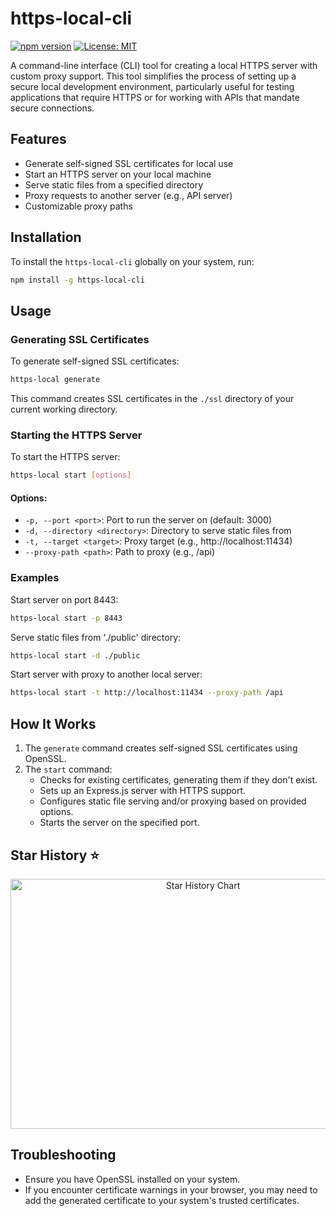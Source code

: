 <h1 text-align="center">https-local-cli</h1>

[![npm version](https://badge.fury.io/js/https-local-cli.svg)](https://badge.fury.io/js/tinny-tool/https-local-cli)
[![License: MIT](https://img.shields.io/badge/License-MIT-yellow.svg)](https://opensource.org/licenses/MIT)

A command-line interface (CLI) tool for creating a local HTTPS server with custom proxy support. This tool simplifies the process of setting up a secure local development environment, particularly useful for testing applications that require HTTPS or for working with APIs that mandate secure connections.

## Features

- Generate self-signed SSL certificates for local use
- Start an HTTPS server on your local machine
- Serve static files from a specified directory
- Proxy requests to another server (e.g., API server)
- Customizable proxy paths

## Installation

To install the `https-local-cli` globally on your system, run:

```bash
npm install -g https-local-cli
```

## Usage

### Generating SSL Certificates

To generate self-signed SSL certificates:

```bash
https-local generate
```

This command creates SSL certificates in the `./ssl` directory of your current working directory.

### Starting the HTTPS Server

To start the HTTPS server:

```bash
https-local start [options]
```

#### Options:

- `-p, --port <port>`: Port to run the server on (default: 3000)
- `-d, --directory <directory>`: Directory to serve static files from
- `-t, --target <target>`: Proxy target (e.g., http://localhost:11434)
- `--proxy-path <path>`: Path to proxy (e.g., /api)

### Examples

Start server on port 8443:

```bash
https-local start -p 8443
```

Serve static files from './public' directory:

```bash
https-local start -d ./public
```

Start server with proxy to another local server:

```bash
https-local start -t http://localhost:11434 --proxy-path /api
```

## How It Works

1. The `generate` command creates self-signed SSL certificates using OpenSSL.
2. The `start` command:
   - Checks for existing certificates, generating them if they don't exist.
   - Sets up an Express.js server with HTTPS support.
   - Configures static file serving and/or proxying based on provided options.
   - Starts the server on the specified port.

## Star History ⭐

<div align="center">

<img src="https://api.star-history.com/svg?repos=tinny-tool/https-local-cli&type=Date" width="600" height="400" alt="Star History Chart" valign="middle">

</div>

## Troubleshooting

- Ensure you have OpenSSL installed on your system.
- If you encounter certificate warnings in your browser, you may need to add the generated certificate to your system's trusted certificates.
